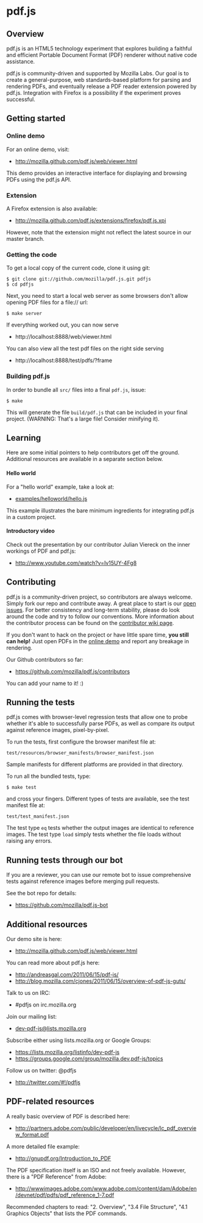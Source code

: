 # pdf.js


## Overview

pdf.js is an HTML5 technology experiment that explores building a faithful
and efficient Portable Document Format (PDF) renderer without native code 
assistance.

pdf.js is community-driven and supported by Mozilla Labs. Our goal is to 
create a general-purpose, web standards-based platform for parsing and 
rendering PDFs, and eventually release a PDF reader extension powered by 
pdf.js. Integration with Firefox is a possibility if the experiment proves 
successful.



## Getting started

### Online demo

For an online demo, visit:

+ http://mozilla.github.com/pdf.js/web/viewer.html

This demo provides an interactive interface for displaying and browsing PDFs
using the pdf.js API.

### Extension

A Firefox extension is also available:

+ http://mozilla.github.com/pdf.js/extensions/firefox/pdf.js.xpi

However, note that the extension might not reflect the latest source in our master branch.

### Getting the code

To get a local copy of the current code, clone it using git:

    $ git clone git://github.com/mozilla/pdf.js.git pdfjs
    $ cd pdfjs

Next, you need to start a local web server as some browsers don't allow opening
PDF files for a file:// url:

    $ make server

If everything worked out, you can now serve 

+ http://localhost:8888/web/viewer.html

You can also view all the test pdf files on the right side serving

+ http://localhost:8888/test/pdfs/?frame

### Building pdf.js

In order to bundle all `src/` files into a final `pdf.js`, issue:

    $ make

This will generate the file `build/pdf.js` that can be included in your final project. (WARNING: That's a large file! Consider minifying it).


## Learning

Here are some initial pointers to help contributors get off the ground. 
Additional resources are available in a separate section below.

#### Hello world

For a "hello world" example, take a look at:

+ [examples/helloworld/hello.js](https://github.com/mozilla/pdf.js/blob/master/examples/helloworld/hello.js)

This example illustrates the bare minimum ingredients for integrating pdf.js
in a custom project.

#### Introductory video

Check out the presentation by our contributor Julian Viereck on the inner 
workings of PDF and pdf.js:

+ http://www.youtube.com/watch?v=Iv15UY-4Fg8




## Contributing

pdf.js is a community-driven project, so contributors are always welcome. 
Simply fork our repo and contribute away. A great place to start is our
[open issues](https://github.com/mozilla/pdf.js/issues). For better consistency and 
long-term stability, please do look around the code and try to follow our conventions.
More information about the contributor process can be found on the 
[contributor wiki page](https://github.com/mozilla/pdf.js/wiki/Contributing).

If you don't want to hack on the project or have little spare time, __you still
can help!__ Just open PDFs in the 
[online demo](http://mozilla.github.com/pdf.js/web/viewer.html) and report 
any breakage in rendering.

Our Github contributors so far:

+ https://github.com/mozilla/pdf.js/contributors

You can add your name to it! :)



## Running the tests

pdf.js comes with browser-level regression tests that allow one to probe 
whether it's able to successfully parse PDFs, as well as compare its output
against reference images, pixel-by-pixel.

To run the tests, first configure the browser manifest file at:

    test/resources/browser_manifests/browser_manifest.json

Sample manifests for different platforms are provided in that directory.

To run all the bundled tests, type:

    $ make test

and cross your fingers. Different types of tests are available, see the test
manifest file at:

    test/test_manifest.json

The test type `eq` tests whether the output images are identical to reference 
images. The test type `load` simply tests whether the file loads without 
raising any errors.


## Running tests through our bot

If you are a reviewer, you can use our remote bot to issue comprehensive tests 
against reference images before merging pull requests.

See the bot repo for details:

+ https://github.com/mozilla/pdf.js-bot


## Additional resources

Our demo site is here:

+ http://mozilla.github.com/pdf.js/web/viewer.html

You can read more about pdf.js here:

+ http://andreasgal.com/2011/06/15/pdf-js/
+ http://blog.mozilla.com/cjones/2011/06/15/overview-of-pdf-js-guts/

Talk to us on IRC:

+ #pdfjs on irc.mozilla.org

Join our mailing list: 

+ dev-pdf-js@lists.mozilla.org

Subscribe either using lists.mozilla.org or Google Groups: 
  
+ https://lists.mozilla.org/listinfo/dev-pdf-js
+ https://groups.google.com/group/mozilla.dev.pdf-js/topics

Follow us on twitter: @pdfjs

+ http://twitter.com/#!/pdfjs
  
  
  
## PDF-related resources

A really basic overview of PDF is described here:

+ http://partners.adobe.com/public/developer/en/livecycle/lc_pdf_overview_format.pdf

A more detailed file example:

+ http://gnupdf.org/Introduction_to_PDF
  
The PDF specification itself is an ISO and not freely available. However, there is
a "PDF Reference" from Adobe:

+ http://wwwimages.adobe.com/www.adobe.com/content/dam/Adobe/en/devnet/pdf/pdfs/pdf_reference_1-7.pdf

Recommended chapters to read: "2. Overview", "3.4 File Structure", 
"4.1 Graphics Objects" that lists the PDF commands.
